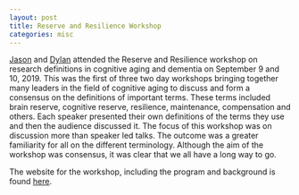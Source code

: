 ```yaml
---
layout: post
title: Reserve and Resilience Workshop
categories: misc
---
```

[Jason](../../../../jason/jason.html) and [Dylan](../../../../grad/DylanFranklin.html) attended the Reserve and Resilience workshop on research definitions in cognitive aging and dementia on September 9 and 10, 2019. This was the first of three two day workshops bringing together many leaders in the field of cognitive aging to discuss and form a consensus on the definitions of important terms. These terms included brain reserve, cognitive reserve, resilience, maintenance, compensation and others. Each speaker presented their own definitions of the terms they use and then the audience discussed it. The focus of this workshop was on discussion more than speaker led talks. The outcome was a greater familiarity for all on the different terminology. Although the aim of the workshop was consensus, it was clear that we all have a long way to go. 

The website for the workshop, including the program and background is found [here](https://reserveandresilience.com/). 

